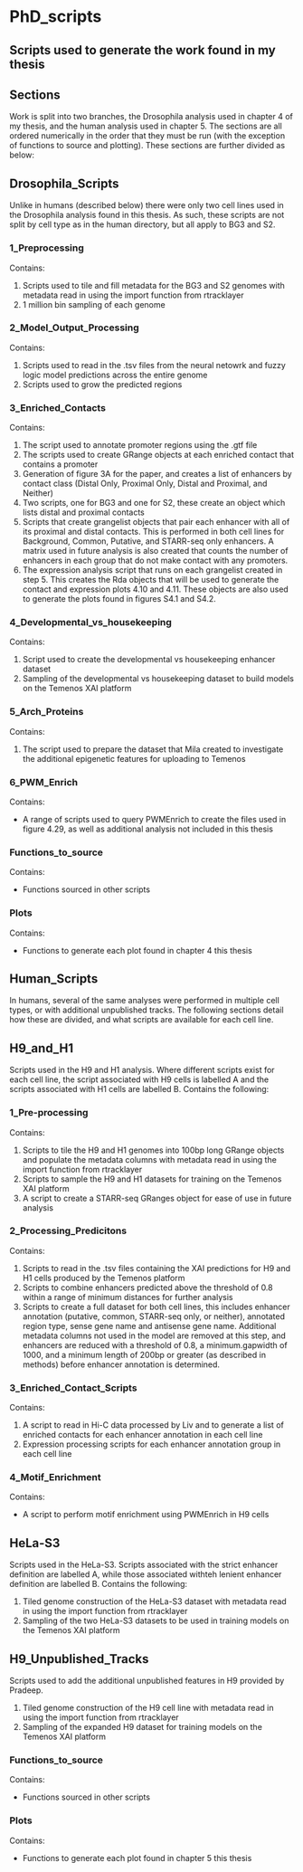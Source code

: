 # PhD_scripts

## Scripts used to generate the work found in my thesis

## Sections
Work is split into two branches, the Drosophila analysis used in chapter 4 of my thesis, and the human analysis used in chapter 5. The sections are all ordered numerically in the order that they must be run (with the exception of functions to source and plotting). These sections are further divided as below:

## Drosophila_Scripts
Unlike in humans (described below) there were only two cell lines used in the Drosophila analysis found in this thesis. As such, these scripts are not split by cell type as in the human directory, but all apply to BG3 and S2.

### 1_Preprocessing
Contains:
1. Scripts used to tile and fill metadata for the BG3 and S2 genomes with metadata read in using the import function from rtracklayer
2. 1 million bin sampling of each genome

### 2_Model_Output_Processing
Contains:
1. Scripts used to read in the .tsv files from the neural netowrk and fuzzy logic model predictions across the entire genome
2. Scripts used to grow the predicted regions

### 3_Enriched_Contacts
Contains:
1. The script used to annotate promoter regions using the .gtf file
2. The scripts used to create GRange objects at each enriched contact that contains a promoter
3. Generation of figure 3A for the paper, and creates a list of enhancers by contact class (Distal Only, Proximal Only, Distal and Proximal, and Neither)
4. Two scripts, one for BG3 and one for S2, these create an object which lists distal and proximal contacts
5. Scripts that create grangelist objects that pair each enhancer with all of its proximal and distal contacts. This is performed in both cell lines for Background, Common, Putative, and STARR-seq only enhancers. A matrix used in future analysis is also created that counts the number of enhancers in each group that do not make contact with any promoters.
6. The expression analysis script that runs on each grangelist created in step 5. This creates the Rda objects that will be used to generate the contact and expression plots 4.10 and 4.11. These objects are also used to generate the plots found in figures S4.1 and S4.2.

### 4_Developmental_vs_housekeeping
Contains:
1. Script used to create the developmental vs housekeeping enhancer dataset
2. Sampling of the developmental vs housekeeping dataset to build models on the Temenos XAI platform

### 5_Arch_Proteins
Contains:
1. The script used to prepare the dataset that Mila created to investigate the additional epigenetic features for uploading to Temenos

### 6_PWM_Enrich
Contains:
- A range of scripts used to query PWMEnrich to create the files used in figure 4.29, as well as additional analysis not included in this thesis

### Functions_to_source
Contains:
- Functions sourced in other scripts

### Plots
Contains:
- Functions to generate each plot found in chapter 4 this thesis

## Human_Scripts
In humans, several of the same analyses were performed in multiple cell types, or with additional unpublished tracks. The following sections detail how these are divided, and what scripts are available for each cell line.

## H9_and_H1
Scripts used in the H9 and H1 analysis. Where different scripts exist for each cell line, the script associated with H9 cells is labelled A and the scripts associated with H1 cells are labelled B.
Contains the following:

### 1_Pre-processing
Contains:
1. Scripts to tile the H9 and H1 genomes into 100bp long GRange objects and populate the metadata columns with metadata read in using the import function from rtracklayer
2. Scripts to sample the H9 and H1 datasets for training on the Temenos XAI platform
3. A script to create a STARR-seq GRanges object for ease of use in future analysis

### 2_Processing_Predicitons
Contains:
1. Scripts to read in the .tsv files containing the XAI predictions for H9 and H1 cells produced by the Temenos platform
2. Scripts to combine enhancers predicted above the threshold of 0.8 within a range of minimum distances for further analysis
3. Scripts to create a full dataset for both cell lines, this includes enhancer annotation (putative, common, STARR-seq only, or neither), annotated region type, sense gene name and antisense gene name. Additional metadata columns not used in the model are removed at this step, and enhancers are reduced with a threshold of 0.8, a minimum.gapwidth of 1000, and a minimum length of 200bp or greater (as described in methods) before enhancer annotation is determined.

### 3_Enriched_Contact_Scripts
Contains:
1. A script to read in Hi-C data processed by Liv and to generate a list of enriched contacts for each enhancer annotation in each cell line
2. Expression processing scripts for each enhancer annotation group in each cell line

### 4_Motif_Enrichment
Contains:
- A script to perform motif enrichment using PWMEnrich in H9 cells

## HeLa-S3
Scripts used in the HeLa-S3. Scripts associated with the strict enhancer definition are labelled A, while those associated withteh lenient enhancer definition are labelled B.
Contains the following:
1. Tiled genome construction of the HeLa-S3 dataset with metadata read in using the import function from rtracklayer
2. Sampling of the two HeLa-S3 datasets to be used in training models on the Temenos XAI platform

## H9_Unpublished_Tracks
Scripts used to add the additional unpublished features in H9 provided by Pradeep.
1. Tiled genome construction of the H9 cell line with metadata read in using the import function from rtracklayer
2. Sampling of the expanded H9 dataset for training models on the Temenos XAI platform

### Functions_to_source
Contains:
- Functions sourced in other scripts

### Plots
Contains:
- Functions to generate each plot found in chapter 5 this thesis
